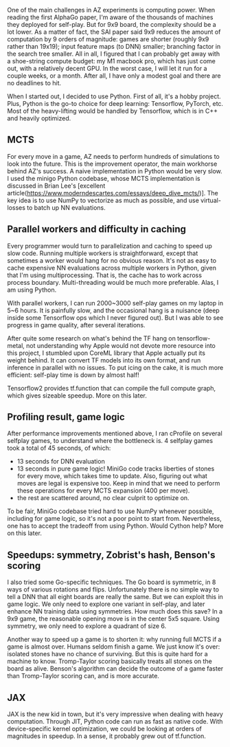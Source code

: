 One of the main challenges in AZ experiments is computing power. When reading the first AlphaGo
paper, I'm aware of the thousands of machines they deployed for self-play. But for 9x9 board, the complexity
should be a lot lower. As a matter of fact, the SAI paper said 9x9 reduces the amount of computation by 9 orders of magnitude: games are shorter (roughly 9x9 rather than 19x19); input feature maps (to DNN) smaller; branching factor
in the search tree smaller. All in all, I figured that I can probably get away with a shoe-string compute
budget: my M1 macbook pro, which has just come out, with a relatively decent GPU. In the worst case, I will let 
it run for a couple weeks, or a month. After all, I have only a modest goal and there are no deadlines to hit.

When I started out, I decided to use Python. First of all, it's a hobby project. Plus, Python is the go-to choice 
for deep learning: Tensorflow, PyTorch, etc. Most of the heavy-lifting would be handled by Tensorflow, 
which is in C++ and heavily optimized.

## MCTS
For every move in a game, AZ needs to perform hundreds of simulations to look into the future. This is the 
improvement operator, the main workhorse behind AZ's success. A naive implementation in Python would be very slow.
I used the minigo Python codebase, whose MCTS implementation is discussed in Brian Lee's 
[excellent article(https://www.moderndescartes.com/essays/deep_dive_mcts/)]. The key idea is to use NumPy to vectorize
as much as possible, and use virtual-losses to batch up NN evaluations.

## Parallel workers and difficulty in caching
Every programmer would turn to parallelization and caching to speed up slow code. Running multiple workers is 
straightforward, except that sometimes a worker would hang for no obvious reason. It's not as easy to cache 
expensive NN evaluations across multiple workers in Python, given that I'm using multiprocessing. That is, 
the cache has to work across process boundary. Multi-threading would be much more preferable. Alas, I am using
Python.

With parallel workers, I can run 2000\~3000 self-play games on my laptop in 5\~6 hours. It is painfully slow, and the 
occasional hang is a nuisance (deep inside some Tensorflow ops which I never figured out). 
But I was able to see progress in game quality, after several iterations.

After quite some research on what's behind the TF hang on tensorflow-metal, not understanding why Apple
would not devote more resource into this project, I stumbled upon CoreML library that Apple actually put
its weight behind. It can convert TF models into its own format, and run inference in parallel with no 
issues. To put icing on the cake, it is much more efficient: self-play time is down by almost half!

Tensorflow2 provides tf.function that can compile the full compute graph, which gives sizeable speedup.
More on this later.

## Profiling result, game logic
After performance improvements mentioned above, I ran cProfile on several selfplay games, to understand where 
the bottleneck is. 4 selfplay games took a total of 45 seconds, of which:
- 13 seconds for DNN evaluation
- 13 seconds in pure game logic! MiniGo code tracks liberties of stones for every move, which takes time to update.
  Also, figuring out what moves are legal is expensive too. Keep in mind that we need to perform these operations
  for every MCTS expansion (400 per move).
- the rest are scattered around, no clear culprit to optimize on.

To be fair, MiniGo codebase tried hard to use NumPy whenever possible, including for game logic, so it's 
not a poor point to start from. Nevertheless, one has to accept the tradeoff from using Python. Would Cython
help? More on this later.

## Speedups: symmetry, Zobrist's hash, Benson's scoring
I also tried some Go-specific techniques. The Go board is symmetric, in 8 ways of various rotations and flips.
Unfortunately there is no simple way to tell a DNN that all eight boards are really the same. But we can
exploit this in game logic. We only need to explore one variant in self-play, and later enhance NN training 
data using symmetries. How much does this save? In a 9x9 game, the reasonable opening move is in the center
5x5 square. Using symmetry, we only need to explore a quadrant of size 6.

Another way to speed up a game is to shorten it: why running full MCTS if a game is almost over. 
Humans seldom finish a game. We just know it's over: isolated stones have no chance of surviving. 
But this is quite hard for a machine to know. Tromp-Taylor scoring basically treats all stones on the board as 
alive. Benson's algorithm can decide the outcome of a game faster than Tromp-Taylor scoring can, and is more accurate.

## JAX
JAX is the new kid in town, but it's very impressive when dealing with heavy computation. Through
JIT, Python code can run as fast as native code. With device-specific kernel optimization, we could be looking at
orders of magnitudes in speedup. In a sense, it probably grew out of tf.function.

